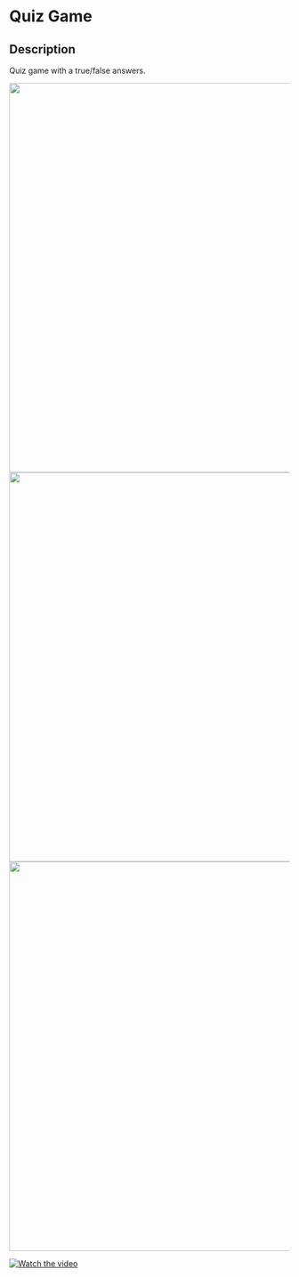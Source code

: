 
<h1>Quiz Game</h1>
<h2>Description</h2>
Quiz game with a true/false answers.
<p align=”center”>

<img src="https://user-images.githubusercontent.com/22132871/155980907-ae410fe0-c8e7-46f4-b425-5fe0e9de187b.png" height="700">
<img src="https://user-images.githubusercontent.com/22132871/155981174-cc4a7c70-5407-4f91-9ea1-04747d18f3cb.png"  height="700">
<img src="https://user-images.githubusercontent.com/22132871/155981185-ee27bce6-28a3-4bad-8812-213d8e8adf06.png" height="700">
</p>

[![Watch the video]()](https://youtu.be/y3QupEbiefs)
